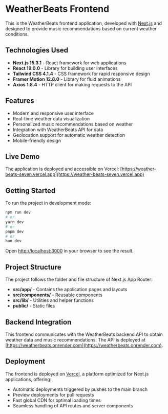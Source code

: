 # WeatherBeats Frontend

This is the WeatherBeats frontend application, developed with [Next.js](https://nextjs.org) and designed to provide music recommendations based on current weather conditions.

## Technologies Used

- **Next.js 15.3.1** - React framework for web applications
- **React 19.0.0** - Library for building user interfaces
- **Tailwind CSS 4.1.4** - CSS framework for rapid responsive design
- **Framer Motion 12.8.0** - Library for fluid animations
- **Axios 1.8.4** - HTTP client for making requests to the API

## Features

- Modern and responsive user interface
- Real-time weather data visualization
- Personalized music recommendations based on weather
- Integration with WeatherBeats API for data
- Geolocation support for automatic weather detection
- Mobile-friendly design

## Live Demo

The application is deployed and accessible on Vercel:
[https://weather-beats-seven.vercel.app](https://weather-beats-seven.vercel.app)

## Getting Started

To run the project in development mode:

```bash
npm run dev
# or
yarn dev
# or
pnpm dev
# or
bun dev
```

Open [http://localhost:3000](http://localhost:3000) in your browser to see the result.

## Project Structure

The project follows the folder and file structure of Next.js App Router:

- **src/app/** - Contains the application pages and layouts
- **src/components/** - Reusable components
- **src/lib/** - Utilities and helper functions
- **public/** - Static files

## Backend Integration

This frontend communicates with the WeatherBeats backend API to obtain weather data and music recommendations. The API is deployed at [https://weatherbeats.onrender.com](https://weatherbeats.onrender.com).

## Deployment

The frontend is deployed on [Vercel](https://vercel.com), a platform optimized for Next.js applications, offering:

- Automatic deployments triggered by pushes to the main branch
- Preview deployments for pull requests
- Fast global CDN for optimal loading times
- Seamless handling of API routes and server components
